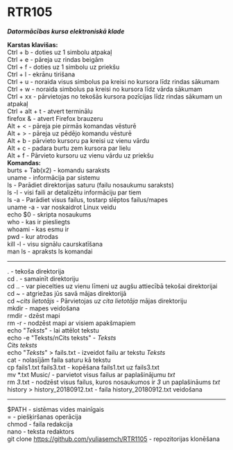 # RTR105
**_Datormācības kursa elektroniskā klade_**  

**Karstas klavišas:**  
Ctrl + b - doties uz 1 simbolu atpakaļ  
Ctrl + e - pāreja uz rindas beigām  
Ctrl + f - doties uz 1 simbolu uz priekšu  
Ctrl + l - ekrānu tirišana  
Ctrl + u - noraida visus simbolus pa kreisi no kursora līdz rindas sākumam  
Ctrl + w - noraida simbolus pa kreisi no kursora līdz vārda sākumam  
Ctrl + xx - pārvietojas no tekošās kursora pozīcijas līdz rindas sākumam un atpakaļ  
Ctrl + alt + t - atvert terminālu  
firefox & - atvert Firefox brauzeru  
Alt + < - pāreja pie pirmās komandas vēsturē  
Alt + > - pāreja uz pēdējo komandu vēsturē  
Alt + b - pārvieto kursoru pa kreisi uz vienu vārdu  
Alt + c - padara burtu zem kursora par lielu  
Alt + f - Pārvieto kursoru uz vienu vārdu uz priekšu  
**Komandas:**  
burts + Tab(x2) - komandu saraksts  
uname - informācija par sistemu  
ls - Parādiet direktorijas saturu (failu nosaukumu saraksts)  
ls -l - visi faili ar detalizētu informāciju par tiem  
ls -a - Parādiet visus failus, tostarp slēptos failus/mapes  
uname -a - var noskaidrot Linux veidu  
echo $0 - skripta nosaukums  
who - kas ir piesliegts  
whoami - kas esmu ir  
pwd - kur atrodas  
kill -l - visu signālu caurskatīšana  
man ls - apraksts ls komandai  
______________________________________________________________________________
. - tekoša direktorija  
cd . - samainīt direktoriju  
cd .. - var piecelties uz vienu līmeni uz augšu attiecībā tekošai direktorijai  
cd ~ - atgriežas jūs savā mājas direktorijā  
cd ~_cits lietotājs_ - Pārvietojas _uz cita lietotāja_ mājas direktoriju  
mkdir - mapes veidošana  
rmdir - dzēst mapi  
rm -r - nodzēst mapi ar visiem apakšmapiem  
echo "_Teksts_" - lai attēlot tekstu  
echo -e "Teksts/nCits teksts" - _Teksts  
                                 Cits teksts_  
echo "_Teksts_" > fails.txt - izveidot failu ar tekstu _Teksts_  
cat - nolasījām faila saturu kā tekstu  
cp fails1.txt fails3.txt - kopēšana fails1.txt uz fails3.txt  
mv *.txt Music/ - parvietot visus failus ar paplašinājumu _txt_  
rm *3*.txt - nodzēst visus failus, kuros nosaukumos ir _3_ un paplašināums _txt_  
history > history_20180912.txt - faila history_20180912.txt veidošana  
______________________________________________________________________________
$PATH - sistēmas vides mainīgais  
= - piešķiršanas operācija  
chmod - faila redakcija  
nano - teksta redaktors  
git clone https://github.com/yuliasemch/RTR1105 - repozitorijas klonēšana  

